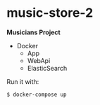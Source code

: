 # music-store-2

**Musicians Project** 

* Docker
    * App
    * WebApi
    * ElasticSearch

Run it with:

`$ docker-compose up`